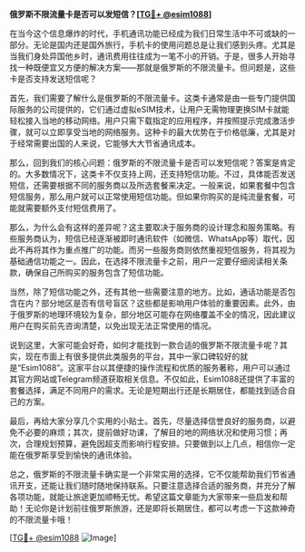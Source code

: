 **俄罗斯不限流量卡是否可以发短信？[[TG💪+ @esim1088](https://t.me/s/esim1088)]**

在当今这个信息爆炸的时代，手机通讯功能已经成为我们日常生活中不可或缺的一部分。无论是国内还是国外旅行，手机卡的使用问题总是让我们感到头疼。尤其是当我们身处异国他乡时，通讯费用往往成为一笔不小的开销。于是，很多人开始寻找一种既便宜又方便的解决方案——那就是俄罗斯的不限流量卡。但问题是，这些卡是否支持发送短信呢？

首先，我们需要了解什么是俄罗斯的不限流量卡。这类卡通常是由一些专门提供国际服务的公司提供的，它们通过虚拟eSIM技术，让用户无需物理更换SIM卡就能轻松接入当地的移动网络。用户只需下载指定的应用程序，并按照提示完成激活步骤，就可以立即享受当地的网络服务。这种卡的最大优势在于价格低廉，尤其是对于经常需要出国的人来说，它能够大大节省通讯成本。

那么，回到我们的核心问题：俄罗斯的不限流量卡是否可以发短信呢？答案是肯定的。大多数情况下，这类卡不仅支持上网，还支持短信功能。不过，具体能否发送短信，还需要根据不同的服务商以及所选套餐来决定。一般来说，如果套餐中包含短信服务，那么用户就可以正常使用短信功能。但如果你购买的是纯流量套餐，可能就需要额外支付短信费用了。

那么，为什么会有这样的差异呢？这主要取决于服务商的设计理念和服务策略。有些服务商认为，短信已经逐渐被即时通讯软件（如微信、WhatsApp等）取代，因此不再将其作为重点推广的功能。而另一些服务商则依然重视短信服务，将其视为基础通信功能之一。因此，在选择不限流量卡之前，用户一定要仔细阅读相关条款，确保自己所购买的服务包含了短信功能。

当然，除了短信功能之外，还有其他一些需要注意的地方。比如，通话功能是否包含在内？部分地区是否有信号盲区？这些都是影响用户体验的重要因素。此外，由于俄罗斯的地理环境较为复杂，部分地区可能存在网络覆盖不全的情况，因此建议用户在购买前先咨询清楚，以免出现无法正常使用的情况。

说到这里，大家可能会好奇，如何才能找到一款合适的俄罗斯不限流量卡呢？其实，现在市面上有很多提供此类服务的平台，其中一家口碑较好的就是“Esim1088”。这家平台以其便捷的操作流程和优质的服务著称，用户可以通过其官方网站或Telegram频道获取相关信息。不仅如此，Esim1088还提供了丰富的套餐选择，满足不同用户的需求。无论是短期出行还是长期居住，都能找到适合自己的方案。

最后，再给大家分享几个实用的小贴士。首先，尽量选择信誉良好的服务商，以避免不必要的麻烦；其次，提前做好功课，了解目的地的网络状况和使用习惯；再次，合理规划预算，避免因超支而影响行程安排。只要做到以上几点，相信你一定能在俄罗斯享受到愉快的通讯体验。

总之，俄罗斯的不限流量卡确实是一个非常实用的选择，它不仅能帮助我们节省通讯开支，还能让我们随时随地保持联系。只要注意选择合适的服务商，并充分了解各项功能，就能让旅途更加顺畅无忧。希望这篇文章能为大家带来一些启发和帮助！无论你是计划前往俄罗斯旅游，还是即将长期居住，都可以考虑一下这款神奇的不限流量卡哦！

[[TG💪+ @esim1088](https://t.me/s/esim1088) ![Image](https://i.postimg.cc/4NQfJmqS/Snipaste-2025-05-13-00-14-12.png)]